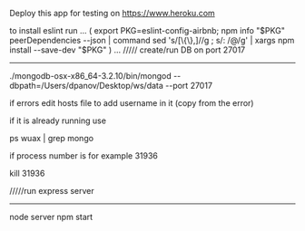 Deploy this app for testing on https://www.heroku.com

to install eslint run
...
(
  export PKG=eslint-config-airbnb;
  npm info "$PKG" peerDependencies --json | command sed 's/[\{\},]//g ; s/: /@/g' | xargs npm install --save-dev "$PKG"
)
...
///// create/run DB on port 27017
_________________________________
./mongodb-osx-x86_64-3.2.10/bin/mongod --dbpath=/Users/dpanov/Desktop/ws/data --port 27017

if errors edit hosts file to add username in it (copy from the error)


if it is already running use

ps wuax | grep mongo

if process number is for example 31936

kill 31936


/////run express server
_______________________
node server
npm start
